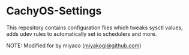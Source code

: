 # CachyOS-Settings
This repository contains configuration files which tweaks sysctl values, adds udev rules to automatically set io schedulers and more.

NOTE: Modified for by miyaco (miyakogi@github.com)
